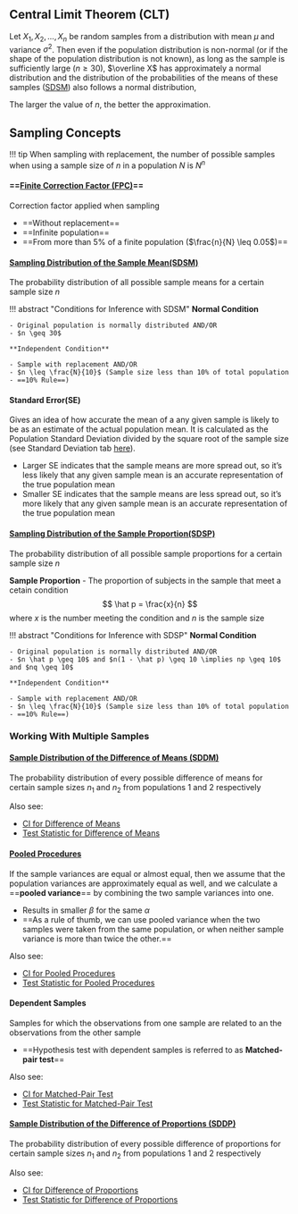 ## Central Limit Theorem (CLT)
Let $X_1, X_2,…, X_n$ be random samples from a distribution with mean $\mu$ and variance $\sigma^2$. Then even if the population distribution is non-normal (or if the shape of the population distribution is not known), as long as the sample is sufficiently large ($n\geq 30$), $\overline X$ has approximately a normal distribution and the distribution of the probabilities of the means of these samples ([SDSM](#sampling-distribution-of-the-sample-meansdsm)) also follows a normal distribution,

The larger the value of $n$, the better the approximation.

## Sampling Concepts
!!! tip
    When sampling with replacement, the number of possible samples when using a sample size of $n$ in a population $N$ is $N^n$

#### ==[Finite Correction Factor (FPC)](../stats-cheatsheet/#finite-correction-factor-fpc)==
Correction factor applied when sampling

- ==Without replacement==
- ==Infinite population==
- ==From more than 5% of a finite population ($\frac{n}{N} \leq 0.05$)==

#### [Sampling Distribution of the Sample Mean(SDSM)](../stats-cheatsheet/#sampling-distribution-of-the-sample-meansdsm)
The probability distribution of all possible sample means for a certain sample size $n$

!!! abstract "Conditions for Inference with SDSM"
    **Normal Condition**

    - Original population is normally distributed AND/OR
    - $n \geq 30$

    **Independent Condition**

    - Sample with replacement AND/OR
    - $n \leq \frac{N}{10}$ (Sample size less than 10% of total population - ==10% Rule==)

#### Standard Error(SE)
Gives an idea of how accurate the mean of a any given sample is likely to be as an estimate of the actual population mean. It is calculated as the Population Standard Deviation divided by the square root of the sample size (see Standard Deviation tab [here](../stats-cheatsheet/#sampling-distribution-of-the-sample-meansdsm)).

- Larger SE indicates that the sample means are more spread out, so it’s less likely that any given sample mean is an accurate representation of the true population mean
- Smaller SE indicates that the sample means are less spread out, so it’s more likely that any given sample mean is an accurate representation of the true population mean 

#### [Sampling Distribution of the Sample Proportion(SDSP)](../stats-cheatsheet/#sampling-distribution-of-the-sample-proportionsdsp)
The probability distribution of all possible sample proportions for a certain sample size $n$

**Sample Proportion** - The proportion of subjects in the sample that meet a cetain condition
$$ \hat p = \frac{x}{n} $$
where $x$ is the number meeting the condition and $n$ is the sample size

!!! abstract "Conditions for Inference with SDSP"
    **Normal Condition**

    - Original population is normally distributed AND/OR
    - $n \hat p \geq 10$ and $n(1 - \hat p) \geq 10 \implies np \geq 10$ and $nq \geq 10$

    **Independent Condition**

    - Sample with replacement AND/OR
    - $n \leq \frac{N}{10}$ (Sample size less than 10% of total population - ==10% Rule==)

### Working With Multiple Samples
#### [Sample Distribution of the Difference of Means (SDDM)](../stats-cheatsheet/#sample-distribution-of-the-difference-of-means-sddm)
The probability distribution of every possible difference of means for certain sample sizes $n_1$ and $n_2$ from populations 1 and 2 respectively

Also see: 

- [CI for Difference of Means](../stats-cheatsheet/#confidence-interval-for-difference-of-means)
- [Test Statistic for Difference of Means](../stats-cheatsheet/#test-statistic-for-difference-of-means)

#### [Pooled Procedures](../stats-cheatsheet/#pooled-procedures)
If the sample variances are equal or almost equal, then we assume that the population variances are approximately equal as well, and we calculate a ==**pooled variance**== by combining the two sample variances into one.

- Results in smaller $\beta$ for the same $\alpha$
- ==As a rule of thumb, we can use pooled variance when the two samples were taken from the same population, or when neither sample variance is more than twice the other.==

Also see: 

- [CI for Pooled Procedures](../stats-cheatsheet/#confidence-interval-for-pooled-procedures)
- [Test Statistic for Pooled Procedures](../stats-cheatsheet/#test-statistic-for-pooled-procedures)

#### Dependent Samples
Samples for which the observations from one sample are related to an the observations from the other sample

- ==Hypothesis test with dependent samples is referred to as **Matched-pair test**==

Also see: 

- [CI for Matched-Pair Test](../stats-cheatsheet/#confidence-interval-for-matched-pair-test)
- [Test Statistic for Matched-Pair Test](../stats-cheatsheet/#test-statistic-for-matched-pair-test)

#### [Sample Distribution of the Difference of Proportions (SDDP)](../stats-cheatsheet/#sample-distribution-of-the-difference-of-proportions-sddp)
The probability distribution of every possible difference of proportions for certain sample sizes $n_1$ and $n_2$ from populations 1 and 2 respectively

Also see: 

- [CI for Difference of Proportions](../stats-cheatsheet/#confidence-interval-for-difference-of-proportions)
- [Test Statistic for Difference of Proportions](../stats-cheatsheet/#test-statistic-for-difference-of-proportions)